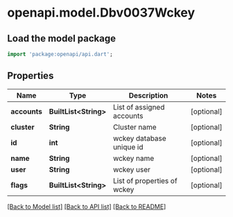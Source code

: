 # openapi.model.Dbv0037Wckey

## Load the model package
```dart
import 'package:openapi/api.dart';
```

## Properties
Name | Type | Description | Notes
------------ | ------------- | ------------- | -------------
**accounts** | **BuiltList&lt;String&gt;** | List of assigned accounts | [optional] 
**cluster** | **String** | Cluster name | [optional] 
**id** | **int** | wckey database unique id | [optional] 
**name** | **String** | wckey name | [optional] 
**user** | **String** | wckey user | [optional] 
**flags** | **BuiltList&lt;String&gt;** | List of properties of wckey | [optional] 

[[Back to Model list]](../README.md#documentation-for-models) [[Back to API list]](../README.md#documentation-for-api-endpoints) [[Back to README]](../README.md)



